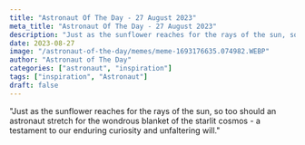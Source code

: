 ```yaml
---
title: "Astronaut Of The Day - 27 August 2023"
meta_title: "Astronaut Of The Day - 27 August 2023"
description: "Just as the sunflower reaches for the rays of the sun, so too should an astronaut stretch for the wondrous blanket of the starlit cosmos - a testament to our enduring curiosity and unfaltering will."
date: 2023-08-27
image: "/astronaut-of-the-day/memes/meme-1693176635.074982.WEBP"
author: "Astronaut of The Day"
categories: ["astronaut", "inspiration"]
tags: ["inspiration", "Astronaut"]
draft: false
---
```

"Just as the sunflower reaches for the rays of the sun, so too should an astronaut stretch for the wondrous blanket of the starlit cosmos - a testament to our enduring curiosity and unfaltering will."
        